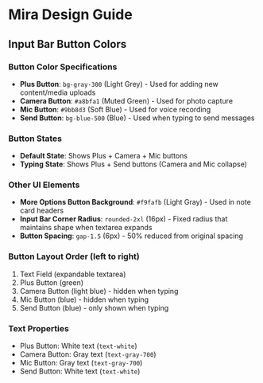 # Mira Design Guide

## Input Bar Button Colors

### Button Color Specifications
- **Plus Button**: `bg-gray-300` (Light Grey) - Used for adding new content/media uploads
- **Camera Button**: `#a8bfa1` (Muted Green) - Used for photo capture
- **Mic Button**: `#9bb8d3` (Soft Blue) - Used for voice recording
- **Send Button**: `bg-blue-500` (Blue) - Used when typing to send messages

### Button States
- **Default State**: Shows Plus + Camera + Mic buttons
- **Typing State**: Shows Plus + Send buttons (Camera and Mic collapse)

### Other UI Elements
- **More Options Button Background**: `#f9fafb` (Light Gray) - Used in note card headers
- **Input Bar Corner Radius**: `rounded-2xl` (16px) - Fixed radius that maintains shape when textarea expands
- **Button Spacing**: `gap-1.5` (6px) - 50% reduced from original spacing

### Button Layout Order (left to right)
1. Text Field (expandable textarea)
2. Plus Button (green)
3. Camera Button (light blue) - hidden when typing
4. Mic Button (blue) - hidden when typing
5. Send Button (blue) - only shown when typing

### Text Properties
- Plus Button: White text (`text-white`)
- Camera Button: Gray text (`text-gray-700`)
- Mic Button: Gray text (`text-gray-700`)
- Send Button: White text (`text-white`)